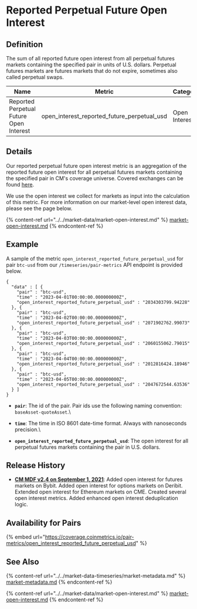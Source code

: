 # Reported Perpetual Future Open Interest

## Definition

The sum of all reported future open interest from all perpetual futures markets containing the specified pair in units of U.S. dollars. Perpetual futures markets are futures markets that do not expire, sometimes also called perpetual swaps.[\
](https://docs.coinmetrics.io/asset-metrics/volume/volume\_reported\_future\_coin\_margined\_usd\_1d)

| Name                                    | Metric                                           | Category      | Subcategory | Type | Unit | Frequency |
| --------------------------------------- | ------------------------------------------------ | ------------- | ----------- | ---- | ---- | --------- |
| Reported Perpetual Future Open Interest | open\_interest\_reported\_future\_perpetual\_usd | Open Interest | Future      | Sum  | USD  | 1h, 1d    |

## Details

Our reported perpetual future open interest metric is an aggregation of the reported future open interest for all perpetual futures markets containing the specified pair in CM's coverage universe. Covered exchanges can be found [here](../../exchanges/all-exchanges.md).

We use the open interest we collect for markets as input into the calculation of this metric. For more information on our market-level open interest data, please see the page below.

{% content-ref url="../../market-data/market-open-interest.md" %}
[market-open-interest.md](../../market-data/market-open-interest.md)
{% endcontent-ref %}

## Example

A sample of the metric `open_interest_reported_future_perpetual_usd` for pair `btc-usd` from our `/timeseries/pair-metrics` API endpoint is provided below.

```
{
  "data" : [ {
    "pair" : "btc-usd",
    "time" : "2023-04-01T00:00:00.000000000Z",
    "open_interest_reported_future_perpetual_usd" : "2034303799.94228"
  }, {
    "pair" : "btc-usd",
    "time" : "2023-04-02T00:00:00.000000000Z",
    "open_interest_reported_future_perpetual_usd" : "2071902762.99073"
  }, {
    "pair" : "btc-usd",
    "time" : "2023-04-03T00:00:00.000000000Z",
    "open_interest_reported_future_perpetual_usd" : "2060155062.79015"
  }, {
    "pair" : "btc-usd",
    "time" : "2023-04-04T00:00:00.000000000Z",
    "open_interest_reported_future_perpetual_usd" : "2012816424.18946"
  }, {
    "pair" : "btc-usd",
    "time" : "2023-04-05T00:00:00.000000000Z",
    "open_interest_reported_future_perpetual_usd" : "2047672544.63536"
  } ]
}
```

* **`pair`**: The id of the pair. Pair ids use the following naming convention: `baseAsset-quoteAsset`.\

* **`time`**: The time in ISO 8601 date-time format. Always with nanoseconds precision.\

* **`open_interest_reported_future_perpetual_usd`**: The open interest for all perpetual futures markets containing the pair in U.S. dollars.

## Release History

* [**CM MDF v2.4 on September 1, 2021**](https://coinmetrics.io/cm-market-data-feed-v2-4-release-notes/): Added open interest for futures markets on Bybit. Added open interest for options markets on Deribit. Extended open interest for Ethereum markets on CME. Created several open interest metrics. Added enhanced open interest deduplication logic.

## Availability for Pairs

{% embed url="https://coverage.coinmetrics.io/pair-metrics/open_interest_reported_future_perpetual_usd" %}

## See Also

{% content-ref url="../../market-data-timeseries/market-metadata.md" %}
[market-metadata.md](../../market-data-timeseries/market-metadata.md)
{% endcontent-ref %}

{% content-ref url="../../market-data/market-open-interest.md" %}
[market-open-interest.md](../../market-data/market-open-interest.md)
{% endcontent-ref %}
